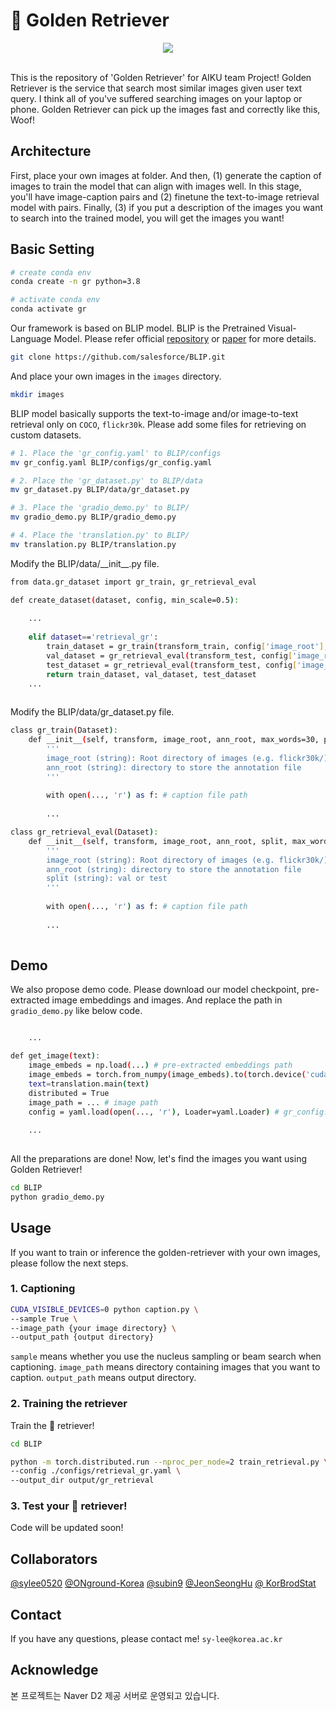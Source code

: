 # 🦮 Golden Retriever
<p align="center">
  <img src="https://user-images.githubusercontent.com/72010172/219724337-78234040-2f25-4620-86dd-e48e86963ebc.gif">
</p><br>
This is the repository of 'Golden Retriever' for AIKU team Project! Golden Retriever is the service that search most similar images given user text query. I think all of you've suffered searching images on your laptop or phone. Golden Retriever can pick up the images fast and correctly like this, Woof!

## Architecture
First, place your own images at folder. And then, (1) generate the caption of images to train the model that can align with images well. In this stage, you'll have image-caption pairs and (2) finetune the text-to-image retrieval model with pairs. Finally, (3) if you put a description of the images you want to search into the trained model, you will get the images you want!

## Basic Setting
```bash
# create conda env
conda create -n gr python=3.8

# activate conda env
conda activate gr
```
Our framework is based on BLIP model. BLIP is the Pretrained Visual-Language Model. Please refer official [repository](https://github.com/salesforce/BLIP) or [paper](https://arxiv.org/abs/2201.12086) for more details.
```bash
git clone https://github.com/salesforce/BLIP.git
```
And place your own images in the `images` directory.
```bash
mkdir images
```
BLIP model basically supports the text-to-image and/or image-to-text retrieval only on `COCO`, `flickr30k`. Please add some files for retrieving on custom datasets.
```bash
# 1. Place the 'gr_config.yaml' to BLIP/configs
mv gr_config.yaml BLIP/configs/gr_config.yaml

# 2. Place the 'gr_dataset.py' to BLIP/data
mv gr_dataset.py BLIP/data/gr_dataset.py

# 3. Place the 'gradio_demo.py' to BLIP/
mv gradio_demo.py BLIP/gradio_demo.py

# 4. Place the 'translation.py' to BLIP/
mv translation.py BLIP/translation.py
```
Modify the BLIP/data/\_\_init\_\_.py file.
```bash
from data.gr_dataset import gr_train, gr_retrieval_eval

def create_dataset(dataset, config, min_scale=0.5):
        
    ...
    
    elif dataset=='retrieval_gr':          
        train_dataset = gr_train(transform_train, config['image_root'], config['ann_root'])
        val_dataset = gr_retrieval_eval(transform_test, config['image_root'], config['ann_root'], 'val') 
        test_dataset = gr_retrieval_eval(transform_test, config['image_root'], config['ann_root'], 'test')          
        return train_dataset, val_dataset, test_dataset   
    ...
    
```
Modify the BLIP/data/gr_dataset.py file.
```bash
class gr_train(Dataset):
    def __init__(self, transform, image_root, ann_root, max_words=30, prompt=''):        
        '''
        image_root (string): Root directory of images (e.g. flickr30k/)
        ann_root (string): directory to store the annotation file
        '''        
        
        with open(..., 'r') as f: # caption file path
        
        ...

class gr_retrieval_eval(Dataset):
    def __init__(self, transform, image_root, ann_root, split, max_words=30):  
        '''
        image_root (string): Root directory of images (e.g. flickr30k/)
        ann_root (string): directory to store the annotation file
        split (string): val or test
        '''
        
        with open(..., 'r') as f: # caption file path
        
        ...
 
```

## Demo
We also propose demo code. Please download our model checkpoint, pre-extracted image embeddings and images. And replace the path in `gradio_demo.py` like below code.
```bash

    ...

def get_image(text):    
    image_embeds = np.load(...) # pre-extracted embeddings path
    image_embeds = torch.from_numpy(image_embeds).to(torch.device('cuda' if torch.cuda.is_available() else 'cpu'))
    text=translation.main(text)
    distributed = True
    image_path = ... # image path
    config = yaml.load(open(..., 'r'), Loader=yaml.Loader) # gr_config.yaml path
    
    ...
    
```
All the preparations are done! Now, let's find the images you want using Golden Retriever!
```bash
cd BLIP
python gradio_demo.py
```

## Usage
If you want to train or inference the golden-retriever with your own images, please follow the next steps.

### 1. Captioning
```bash
CUDA_VISIBLE_DEVICES=0 python caption.py \
--sample True \
--image_path {your image directory} \
--output_path {output directory}
```
`sample` means whether you use the nucleus sampling or beam search when captioning.
`image_path` means directory containing images that you want to caption.
`output_path` means output directory.

### 2. Training the retriever

Train the 🦮 retriever!
```bash
cd BLIP

python -m torch.distributed.run --nproc_per_node=2 train_retrieval.py \
--config ./configs/retrieval_gr.yaml \
--output_dir output/gr_retrieval
```
### 3. Test your 🦮 retriever!
Code will be updated soon!

## Collaborators
[@sylee0520](https://github.com/sylee0520) [@ONground-Korea](https://github.com/ONground-Korea) [@subin9](https://github.com/subin9) [@JeonSeongHu](https://github.com/JeonSeongHu) [@
KorBrodStat](https://github.com/KorBrodStat)

## Contact
If you have any questions, please contact me! ```sy-lee@korea.ac.kr```

## Acknowledge
본 프로젝트는 Naver D2 제공 서버로 운영되고 있습니다.
